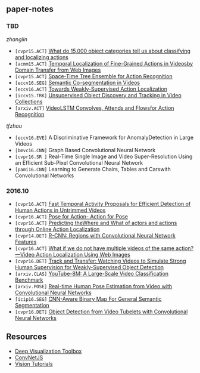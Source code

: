 ## paper-notes

### TBD

_zhanglin_
* `[cvpr15.ACT]` [What do 15,000 object categories tell us about classifying and localizing actions](http://ieeexplore.ieee.org/stamp/stamp.jsp?arnumber=7298599)
* `[acmm15.ACT]` [Temporal Localization of Fine-Grained Actions in Videosby Domain Transfer from Web Images](http://delivery.acm.org/10.1145/2810000/2806226/p371-sun.pdf?ip=128.199.69.254&id=2806226&acc=OA&key=4D4702B0C3E38B35%2E4D4702B0C3E38B35%2E4D4702B0C3E38B35%2E5945DC2EABF3343C&CFID=686429016&CFTOKEN=86918994&__acm__=1477470067_137ed60f951d8843e69ddd27dc97212a)
* `[cvpr15.ACT]` [Space-Time Tree Ensemble for Action Recognition](http://www.cv-foundation.org/openaccess/content_cvpr_2015/papers/Ma_Space-Time_Tree_Ensemble_2015_CVPR_paper.pdf)
* `[eccv16.SEG]` [Semantic Co-segmentation in Videos](https://dl.dropboxusercontent.com/u/73240677/ECCV16/eccv16_cosegmentation.pdf)
* `[eccv16.ACT]` [Towards Weakly-Supervised Action Localization](https://hal.inria.fr/hal-01317558/document)
* `[iccv15.TRK]` [Unsupervised Object Discovery and Tracking in Video Collections](http://www.cv-foundation.org/openaccess/content_iccv_2015/papers/Kwak_Unsupervised_Object_Discovery_ICCV_2015_paper.pdf)
* `[arxiv.ACT]` [VideoLSTM Convolves, Attends and Flowsfor Action Recognition](https://arxiv.org/pdf/1607.01794v1.pdf)


_tfzhou_
* `[eccv16.EVE]` A Discriminative Framework for AnomalyDetection in Large Videos
* `[bmvc16.CNN]` Graph Based Convolutional Neural Network
* `[cvpr16.SR ]` Real-Time Single Image and Video Super-Resolution Using an Efficient Sub-Pixel Convolutional Neural Network
* `[pami16.CNN]` Learning to Generate Chairs, Tables and Carswith Convolutional Networks

### 2016.10

* `[cvpr16.ACT]` [Fast Temporal Activity Proposals for Efficient Detection of Human Actions in Untrimmed Videos](https://github.com/tfzhou/912-notes/blob/master/paper-notes/detect_action_inUtrimmed.md)
* `[cvpr16.ACT]` [Pose for Action- Action for Pose](https://github.com/tfzhou/912-notes/blob/master/paper-notes/pose_for_action.md)
* `[cvpr16.ACT]` [Predicting theWhere and What of actors and actions through Online Action Localization](paper-notes/action_pose.md)
* `[cvpr14.DET]` [R-CNN: Regions with Convolutional Neural Network Features](paper-notes/rcnn.md)
* `[cvpr16.ACT]` [What if we do not have multiple videos of the same action? —Video Action Localization Using Web Images](paper-notes/actionloc_web.md)
* `[cvpr16.DET]` [Track and Transfer: Watching Videos to Simulate Strong Human Supervision for Weakly-Supervised Object Detection](paper-notes/track-transfer.md)
* `[arxiv.CLAS]` [YouTube-8M: A Large-Scale Video Classification Benchmark](paper-notes/youtube-8m.md)
* `[arxiv.POSE]` [Real-time Human Pose Estimation from Video with Convolutional Neural Networks](paper-notes/pose-video.md)
* `[icip16.SEG]` [CNN-Aware Binary Map For General Semantic Segmentation](paper-notes/cnn-itq.md)
* `[cvpr16.DET]` [Object Detection from Video Tubelets with Convolutional Neural Networks](paper-notes/tcnn.md)

## Resources

* [Deep Visualization Toolbox](http://yosinski.com/deepvis)
* [ConvNetJS](https://cs.stanford.edu/people/karpathy/convnetjs/demo/cifar10.html)
* [Vision Tutorials](resources/vision_tutorials.md)
